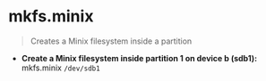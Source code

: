 # mkfs.minix
> Creates a Minix filesystem inside a partition
- **Create a Minix filesystem inside partition 1 on device b (sdb1):**
mkfs.minix `/dev/sdb1`
